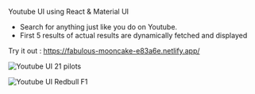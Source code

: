 Youtube UI using React & Material UI

- Search for anything just like you do on Youtube.
- First 5 results of actual results are dynamically fetched and displayed

Try it out : https://fabulous-mooncake-e83a6e.netlify.app/


![Youtube UI 21 pilots](https://user-images.githubusercontent.com/26090486/192952449-84581436-5747-4bf5-976e-ebab84c6e413.png)


![Youtube UI Redbull F1](https://user-images.githubusercontent.com/26090486/192952461-27654f76-d36c-4b31-b6b2-db137ab9c573.png)
